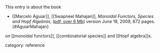 
This entry is about the book

* [[Marcelo Aguiar]], [[Swapneel Mahajan]], _Monoidal Functors, Species and Hopf Algebras_, ([pdf, over 6 Mb](http://www.math.tamu.edu/~maguiar/a.pdf)) version June 18, 2009, 672 pages.
{#AguiarMahajan}


on [[monoidal functors]], [[combinatorial species]] and [[Hopf algebra]]s.

category: reference